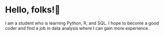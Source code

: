 # Hello, folks!🤝
I am a student who is learning Python, R, and SQL. I hope to become a good coder and find a job in data analysis where I can gain more experience.
